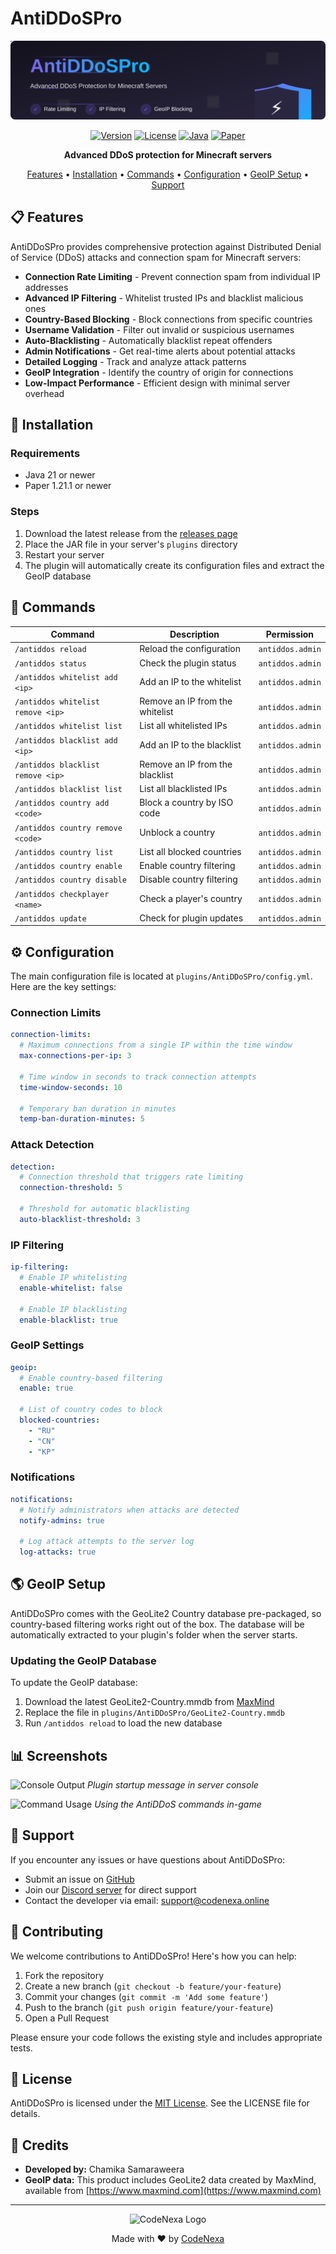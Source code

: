 # AntiDDoSPro 

<div align="center">

<div align="center">
  <img src="https://raw.githubusercontent.com/teaminfinitydev/AntiDDoSPro/refs/heads/main/animated-svg-banner.svg" alt="AntiDDoSPro Banner">
</div>

[![Version](https://img.shields.io/github/v/release/teaminfinitydev/AntiDDoSPro?style=flat-square)](https://github.com/teaminfinitydev/AntiDDoSPro/releases)
[![License](https://img.shields.io/github/license/teaminfinitydev/AntiDDoSPro?style=flat-square)](LICENSE)
[![Java](https://img.shields.io/badge/Java-21-orange.svg?style=flat-square)](https://www.oracle.com/java/)
[![Paper](https://img.shields.io/badge/Paper-1.21.1-blue.svg?style=flat-square)](https://papermc.io/)

**Advanced DDoS protection for Minecraft servers**

[Features](#-features) • 
[Installation](#-installation) • 
[Commands](#-commands) • 
[Configuration](#-configuration) • 
[GeoIP Setup](#-geoip-setup) • 
[Support](#-support)

</div>

## 📋 Features

AntiDDoSPro provides comprehensive protection against Distributed Denial of Service (DDoS) attacks and connection spam for Minecraft servers:

- **Connection Rate Limiting** - Prevent connection spam from individual IP addresses
- **Advanced IP Filtering** - Whitelist trusted IPs and blacklist malicious ones
- **Country-Based Blocking** - Block connections from specific countries
- **Username Validation** - Filter out invalid or suspicious usernames
- **Auto-Blacklisting** - Automatically blacklist repeat offenders
- **Admin Notifications** - Get real-time alerts about potential attacks
- **Detailed Logging** - Track and analyze attack patterns
- **GeoIP Integration** - Identify the country of origin for connections
- **Low-Impact Performance** - Efficient design with minimal server overhead

## 💾 Installation

### Requirements
- Java 21 or newer
- Paper 1.21.1 or newer

### Steps
1. Download the latest release from the [releases page](https://github.com/teaminfinitydev/AntiDDoSPro/releases)
2. Place the JAR file in your server's `plugins` directory
3. Restart your server
4. The plugin will automatically create its configuration files and extract the GeoIP database

## 🔧 Commands

| Command | Description | Permission |
|---------|-------------|------------|
| `/antiddos reload` | Reload the configuration | `antiddos.admin` |
| `/antiddos status` | Check the plugin status | `antiddos.admin` |
| `/antiddos whitelist add <ip>` | Add an IP to the whitelist | `antiddos.admin` |
| `/antiddos whitelist remove <ip>` | Remove an IP from the whitelist | `antiddos.admin` |
| `/antiddos whitelist list` | List all whitelisted IPs | `antiddos.admin` |
| `/antiddos blacklist add <ip>` | Add an IP to the blacklist | `antiddos.admin` |
| `/antiddos blacklist remove <ip>` | Remove an IP from the blacklist | `antiddos.admin` |
| `/antiddos blacklist list` | List all blacklisted IPs | `antiddos.admin` |
| `/antiddos country add <code>` | Block a country by ISO code | `antiddos.admin` |
| `/antiddos country remove <code>` | Unblock a country | `antiddos.admin` |
| `/antiddos country list` | List all blocked countries | `antiddos.admin` |
| `/antiddos country enable` | Enable country filtering | `antiddos.admin` |
| `/antiddos country disable` | Disable country filtering | `antiddos.admin` |
| `/antiddos checkplayer <name>` | Check a player's country | `antiddos.admin` |
| `/antiddos update` | Check for plugin updates | `antiddos.admin` |

## ⚙️ Configuration

The main configuration file is located at `plugins/AntiDDoSPro/config.yml`. Here are the key settings:

### Connection Limits
```yaml
connection-limits:
  # Maximum connections from a single IP within the time window
  max-connections-per-ip: 3
  
  # Time window in seconds to track connection attempts
  time-window-seconds: 10
  
  # Temporary ban duration in minutes
  temp-ban-duration-minutes: 5
```

### Attack Detection
```yaml
detection:
  # Connection threshold that triggers rate limiting
  connection-threshold: 5
  
  # Threshold for automatic blacklisting
  auto-blacklist-threshold: 3
```

### IP Filtering
```yaml
ip-filtering:
  # Enable IP whitelisting
  enable-whitelist: false
  
  # Enable IP blacklisting
  enable-blacklist: true
```

### GeoIP Settings
```yaml
geoip:
  # Enable country-based filtering
  enable: true
  
  # List of country codes to block
  blocked-countries:
    - "RU"
    - "CN"
    - "KP"
```

### Notifications
```yaml
notifications:
  # Notify administrators when attacks are detected
  notify-admins: true
  
  # Log attack attempts to the server log
  log-attacks: true
```

## 🌎 GeoIP Setup

AntiDDoSPro comes with the GeoLite2 Country database pre-packaged, so country-based filtering works right out of the box. The database will be automatically extracted to your plugin's folder when the server starts.

### Updating the GeoIP Database

To update the GeoIP database:

1. Download the latest GeoLite2-Country.mmdb from [MaxMind](https://dev.maxmind.com/geoip/geolite2-free-geolocation-data)
2. Replace the file in `plugins/AntiDDoSPro/GeoLite2-Country.mmdb`
3. Run `/antiddos reload` to load the new database

## 📊 Screenshots

![Console Output](https://i.imgur.com/placeholder.png)
*Plugin startup message in server console*

![Command Usage](https://i.imgur.com/placeholder.png)
*Using the AntiDDoS commands in-game*

## 🔔 Support

If you encounter any issues or have questions about AntiDDoSPro:

- Submit an issue on [GitHub](https://github.com/teaminfinitydev/AntiDDoSPro/issues)
- Join our [Discord server](https://codenexa.online/developers) for direct support
- Contact the developer via email: support@codenexa.online

## 👥 Contributing

We welcome contributions to AntiDDoSPro! Here's how you can help:

1. Fork the repository
2. Create a new branch (`git checkout -b feature/your-feature`)
3. Commit your changes (`git commit -m 'Add some feature'`)
4. Push to the branch (`git push origin feature/your-feature`)
5. Open a Pull Request

Please ensure your code follows the existing style and includes appropriate tests.

## 📄 License

AntiDDoSPro is licensed under the [MIT License](LICENSE). See the LICENSE file for details.

## 👏 Credits

- **Developed by:** Chamika Samaraweera
- **GeoIP data:** This product includes GeoLite2 data created by MaxMind, available from [https://www.maxmind.com](https://www.maxmind.com)

---

<div align="center">
  <img src="https://i.imgur.com/placeholder.png" width="100" alt="CodeNexa Logo">
  <p>Made with ❤️ by <a href="https://codenexa.online">CodeNexa</a></p>
</div>
